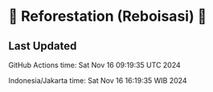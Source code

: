 
# 🌳 Reforestation (Reboisasi) 🌲

## Last Updated

GitHub Actions time: Sat Nov 16 09:19:35 UTC 2024

Indonesia/Jakarta time: Sat Nov 16 16:19:35 WIB 2024
